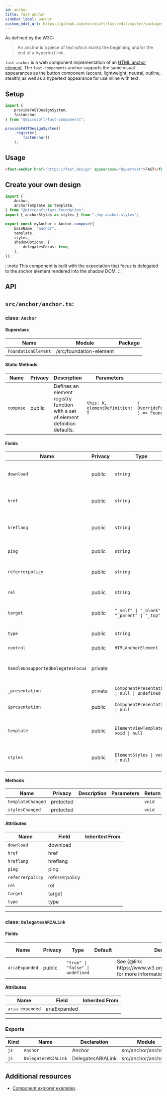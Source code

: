 ```yaml
---
id: anchor
title: fast-anchor
sidebar_label: anchor
custom_edit_url: https://github.com/microsoft/fast/edit/master/packages/web-components/fast-foundation/src/anchor/README.md
---
```


As defined by the W3C:

> An anchor is a piece of text which marks the beginning and/or the end of a hypertext link.

`fast-anchor` is a web component implementation of an [HTML anchor element](https://developer.mozilla.org/en-US/docs/Web/HTML/Element/a). The `fast-components` anchor supports the same visual appearances as the button component (accent, lightweight, neutral, outline, stealth) as well as a hypertext appearance for use inline with text.

## Setup

```ts
import {
    provideFASTDesignSystem,
    fastAnchor
} from "@microsoft/fast-components";

provideFASTDesignSystem()
    .register(
        fastAnchor()
    );
```

## Usage

```html live
<fast-anchor href="https://fast.design" appearance="hypertext">FAST</fast-anchor>
```

## Create your own design

```ts
import {
    Anchor,
    anchorTemplate as template,
} from "@microsoft/fast-foundation";
import { anchorStyles as styles } from "./my-anchor.styles";

export const myAnchor = Anchor.compose({
    baseName: "anchor",
    template,
    styles,
    shadowOptions: {
        delegatesFocus: true,
    },
});
```

:::note
This component is built with the expectation that focus is delegated to the anchor element rendered into the shadow DOM.
:::

## API

## `src/anchor/anchor.ts`:

### class: `Anchor`

#### Superclass

| Name                | Module                  | Package |
| ------------------- | ----------------------- | ------- |
| `FoundationElement` | /src/foundation-element |         |

#### Static Methods

| Name      | Privacy | Description                                                                     | Parameters                      | Return                                                                                                           | Inherited From    |
| --------- | ------- | ------------------------------------------------------------------------------- | ------------------------------- | ---------------------------------------------------------------------------------------------------------------- | ----------------- |
| `compose` | public  | Defines an element registry function with a set of element definition defaults. | `this: K, elementDefinition: T` | `(         overrideDefinition?: OverrideFoundationElementDefinition<T>     ) => FoundationElementRegistry<T, K>` | FoundationElement |

#### Fields

| Name                              | Privacy | Type                                         | Default  | Description                                                                                                                                                                                                             | Inherited From    |
| --------------------------------- | ------- | -------------------------------------------- | -------- | ----------------------------------------------------------------------------------------------------------------------------------------------------------------------------------------------------------------------- | ----------------- |
| `download`                        | public  | `string`                                     |          | Prompts the user to save the linked URL. See {@link https\://developer.mozilla.org/en-US/docs/Web/HTML/Element/a \| \`\<a>\` element } for more information.                                                            |                   |
| `href`                            | public  | `string`                                     |          | The URL the hyperlink references. See {@link https\://developer.mozilla.org/en-US/docs/Web/HTML/Element/a \| \`\<a>\` element } for more information.                                                                   |                   |
| `hreflang`                        | public  | `string`                                     |          | Hints at the language of the referenced resource. See {@link https\://developer.mozilla.org/en-US/docs/Web/HTML/Element/a \| \`\<a>\` element } for more information.                                                   |                   |
| `ping`                            | public  | `string`                                     |          | See {@link https\://developer.mozilla.org/en-US/docs/Web/HTML/Element/a \| \`\<a>\` element } for more information.                                                                                                     |                   |
| `referrerpolicy`                  | public  | `string`                                     |          | See {@link https\://developer.mozilla.org/en-US/docs/Web/HTML/Element/a \| \`\<a>\` element } for more information.                                                                                                     |                   |
| `rel`                             | public  | `string`                                     |          | See {@link https\://developer.mozilla.org/en-US/docs/Web/HTML/Element/a \| \`\<a>\` element } for more information.                                                                                                     |                   |
| `target`                          | public  | `"_self" \| "_blank" \| "_parent" \| "_top"` |          | See {@link https\://developer.mozilla.org/en-US/docs/Web/HTML/Element/a \| \`\<a>\` element } for more information.                                                                                                     |                   |
| `type`                            | public  | `string`                                     |          | See {@link https\://developer.mozilla.org/en-US/docs/Web/HTML/Element/a \| \`\<a>\` element } for more information.                                                                                                     |                   |
| `control`                         | public  | `HTMLAnchorElement`                          |          | References the root element                                                                                                                                                                                             |                   |
| `handleUnsupportedDelegatesFocus` | private |                                              |          | Overrides the focus call for where delegatesFocus is unsupported. This check works for Chrome, Edge Chromium, FireFox, and Safari Relevant PR on the Firefox browser: https\://phabricator.services.mozilla.com/D123858 |                   |
| `_presentation`                   | private | `ComponentPresentation \| null \| undefined` | `void 0` |                                                                                                                                                                                                                         | FoundationElement |
| `$presentation`                   | public  | `ComponentPresentation \| null`              |          | A property which resolves the ComponentPresentation instance for the current component.                                                                                                                                 | FoundationElement |
| `template`                        | public  | `ElementViewTemplate \| void \| null`        |          | Sets the template of the element instance. When undefined, the element will attempt to resolve the template from the associated presentation or custom element definition.                                              | FoundationElement |
| `styles`                          | public  | `ElementStyles \| void \| null`              |          | Sets the default styles for the element instance. When undefined, the element will attempt to resolve default styles from the associated presentation or custom element definition.                                     | FoundationElement |

#### Methods

| Name              | Privacy   | Description | Parameters | Return | Inherited From    |
| ----------------- | --------- | ----------- | ---------- | ------ | ----------------- |
| `templateChanged` | protected |             |            | `void` | FoundationElement |
| `stylesChanged`   | protected |             |            | `void` | FoundationElement |

#### Attributes

| Name             | Field          | Inherited From |
| ---------------- | -------------- | -------------- |
| `download`       | download       |                |
| `href`           | href           |                |
| `hreflang`       | hreflang       |                |
| `ping`           | ping           |                |
| `referrerpolicy` | referrerpolicy |                |
| `rel`            | rel            |                |
| `target`         | target         |                |
| `type`           | type           |                |

<hr/>

### class: `DelegatesARIALink`

#### Fields

| Name           | Privacy | Type                             | Default | Description                                                                  | Inherited From |
| -------------- | ------- | -------------------------------- | ------- | ---------------------------------------------------------------------------- | -------------- |
| `ariaExpanded` | public  | `"true" \| "false" \| undefined` |         | See {@link https\://www\.w3.org/WAI/PF/aria/roles#link} for more information |                |

#### Attributes

| Name            | Field        | Inherited From |
| --------------- | ------------ | -------------- |
| `aria-expanded` | ariaExpanded |                |

<hr/>

### Exports

| Kind | Name                | Declaration       | Module               | Package |
| ---- | ------------------- | ----------------- | -------------------- | ------- |
| `js` | `Anchor`            | Anchor            | src/anchor/anchor.ts |         |
| `js` | `DelegatesARIALink` | DelegatesARIALink | src/anchor/anchor.ts |         |


## Additional resources

* [Component explorer examples](https://explore.fast.design/components/fast-anchor)